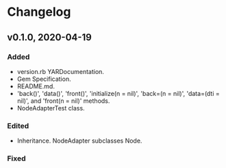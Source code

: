 # Changelog

## v0.1.0, 2020-04-19

### Added

- version.rb YARDocumentation.
- Gem Specification.
- README.md.
- 'back()', 'data()', 'front()', 'initialize(n = nil)', 'back=(n = nil)', 
'data=(dti = nil)', and 'front(n = nil)' methods.
- NodeAdapterTest class.

### Edited

- Inheritance. NodeAdapter subclasses Node.

### Fixed
